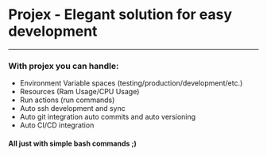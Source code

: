 # Projex -  Elegant solution for easy development

---
### With projex you can handle:
- Environment Variable spaces (testing/production/development/etc.)
- Resources (Ram Usage/CPU Usage)
- Run actions (run commands)
- Auto ssh development and sync
- Auto git integration auto commits and auto versioning
- Auto CI/CD integration

#### All just with simple bash commands ;)
